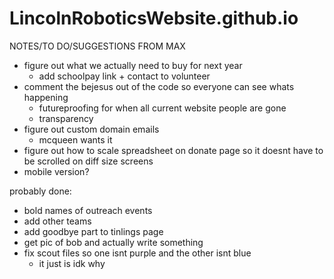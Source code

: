 # LincolnRoboticsWebsite.github.io
NOTES/TO DO/SUGGESTIONS FROM MAX
- figure out what we actually need to buy for next year
  - add schoolpay link + contact to volunteer
- comment the bejesus out of the code so everyone can see whats happening
  - futureproofing for when all current website people are gone
  - transparency
- figure out custom domain emails
  - mcqueen wants it 
- figure out how to scale spreadsheet on donate page so it doesnt have to be scrolled on diff size screens
- mobile version?

probably done:
- bold names of outreach events
- add other teams
- add goodbye part to tinlings page
- get pic of bob and actually write something
- fix scout files so one isnt purple and the other isnt blue
   - it just is idk why

